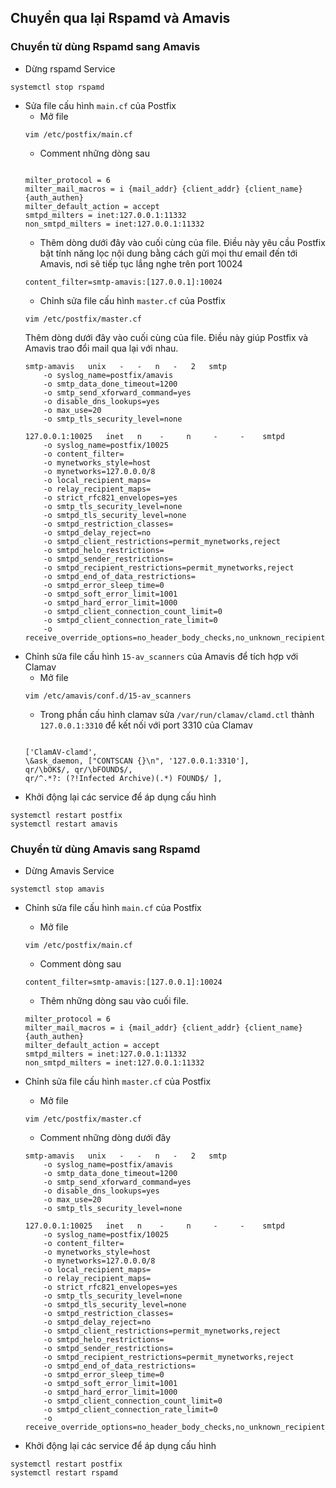 ## Chuyển qua lại Rspamd và Amavis
### Chuyển từ dùng Rspamd sang Amavis
- Dừng rspamd Service
```
systemctl stop rspamd 
```

- Sửa file cấu hình `main.cf` của Postfix
    + Mở file
    ```
    vim /etc/postfix/main.cf
    ```
    + Comment những dòng sau
    ```
    
    milter_protocol = 6
    milter_mail_macros = i {mail_addr} {client_addr} {client_name} {auth_authen}
    milter_default_action = accept
    smtpd_milters = inet:127.0.0.1:11332
    non_smtpd_milters = inet:127.0.0.1:11332

    ```
    + Thêm dòng dưới đây vào cuối cùng của file.
     Điều này yêu cầu Postfix bật tính năng lọc nội dung bằng cách gửi mọi thư email đến tới Amavis, nơi sẽ tiếp tục lắng nghe trên port 10024
    ```
    content_filter=smtp-amavis:[127.0.0.1]:10024
    ```
     +  Chỉnh sửa file cấu hình `master.cf` của Postfix
    ```
    vim /etc/postfix/master.cf
    ```
    Thêm dòng dưới đây vào cuối cùng của file.
    Điều này giúp Postfix và Amavis trao đổi mail qua lại với nhau.
    ```
    smtp-amavis   unix   -   -   n   -   2   smtp
        -o syslog_name=postfix/amavis
        -o smtp_data_done_timeout=1200
        -o smtp_send_xforward_command=yes
        -o disable_dns_lookups=yes
        -o max_use=20
        -o smtp_tls_security_level=none

    127.0.0.1:10025   inet   n    -     n     -     -    smtpd
        -o syslog_name=postfix/10025
        -o content_filter=
        -o mynetworks_style=host
        -o mynetworks=127.0.0.0/8
        -o local_recipient_maps=
        -o relay_recipient_maps=
        -o strict_rfc821_envelopes=yes
        -o smtp_tls_security_level=none
        -o smtpd_tls_security_level=none
        -o smtpd_restriction_classes=
        -o smtpd_delay_reject=no
        -o smtpd_client_restrictions=permit_mynetworks,reject
        -o smtpd_helo_restrictions=
        -o smtpd_sender_restrictions=
        -o smtpd_recipient_restrictions=permit_mynetworks,reject
        -o smtpd_end_of_data_restrictions=
        -o smtpd_error_sleep_time=0
        -o smtpd_soft_error_limit=1001
        -o smtpd_hard_error_limit=1000
        -o smtpd_client_connection_count_limit=0
        -o smtpd_client_connection_rate_limit=0
        -o receive_override_options=no_header_body_checks,no_unknown_recipient_checks,no_address_mappings
    ```
-  Chỉnh sửa file cấu hình `15-av_scanners` của Amavis để tích hợp với Clamav
    + Mở file
    ```
    vim /etc/amavis/conf.d/15-av_scanners
    ```
    + Trong phần cấu hình clamav sửa `/var/run/clamav/clamd.ctl` thành       `127.0.0.1:3310` để kết nối với port 3310 của Clamav
    ```

    ['ClamAV-clamd',
    \&ask_daemon, ["CONTSCAN {}\n", '127.0.0.1:3310'],
    qr/\bOK$/, qr/\bFOUND$/,
    qr/^.*?: (?!Infected Archive)(.*) FOUND$/ ],

    ```
- Khởi động lại các service để áp dụng cấu hình 
```
systemctl restart postfix
systemctl restart amavis
```

### Chuyển từ dùng Amavis sang Rspamd 
- Dừng Amavis Service
```
systemctl stop amavis 
```

- Chỉnh sửa file cấu hình `main.cf` của Postfix
    + Mở file
    ```
    vim /etc/postfix/main.cf
    ```
    + Comment dòng sau
    ```
    content_filter=smtp-amavis:[127.0.0.1]:10024
    ```
    + Thêm những dòng sau vào cuối file.
    ```
    milter_protocol = 6
    milter_mail_macros = i {mail_addr} {client_addr} {client_name} {auth_authen}
    milter_default_action = accept
    smtpd_milters = inet:127.0.0.1:11332
    non_smtpd_milters = inet:127.0.0.1:11332
    ```
-  Chỉnh sửa file cấu hình `master.cf` của Postfix
    + Mở file
    ```
    vim /etc/postfix/master.cf
    ```
    + Comment những dòng dưới đây

    ```
    smtp-amavis   unix   -   -   n   -   2   smtp
        -o syslog_name=postfix/amavis
        -o smtp_data_done_timeout=1200
        -o smtp_send_xforward_command=yes
        -o disable_dns_lookups=yes
        -o max_use=20
        -o smtp_tls_security_level=none

    127.0.0.1:10025   inet   n    -     n     -     -    smtpd
        -o syslog_name=postfix/10025
        -o content_filter=
        -o mynetworks_style=host
        -o mynetworks=127.0.0.0/8
        -o local_recipient_maps=
        -o relay_recipient_maps=
        -o strict_rfc821_envelopes=yes
        -o smtp_tls_security_level=none
        -o smtpd_tls_security_level=none
        -o smtpd_restriction_classes=
        -o smtpd_delay_reject=no
        -o smtpd_client_restrictions=permit_mynetworks,reject
        -o smtpd_helo_restrictions=
        -o smtpd_sender_restrictions=
        -o smtpd_recipient_restrictions=permit_mynetworks,reject
        -o smtpd_end_of_data_restrictions=
        -o smtpd_error_sleep_time=0
        -o smtpd_soft_error_limit=1001
        -o smtpd_hard_error_limit=1000
        -o smtpd_client_connection_count_limit=0
        -o smtpd_client_connection_rate_limit=0
        -o receive_override_options=no_header_body_checks,no_unknown_recipient_checks,no_address_mappings
    ```
- Khởi động lại các service để áp dụng cấu hình 
```
systemctl restart postfix
systemctl restart rspamd
```
